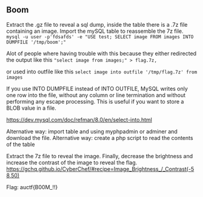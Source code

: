 Boom
--

Extract the .gz file to reveal a sql dump, inside the table there is a .7z file containing an image. Import the mySQL table to reassemble the 7z file.
```mysql -u user -p'fdsafds' -e "USE test; SELECT image FROM images INTO DUMPFILE '/tmp/boom';"```

Alot of people where having trouble with this because they either redirected the output like this 
```"select image from images;" > flag.7z,```

or used into outfile like this
```select image into outfile '/tmp/flag.7z' from images```

If you use INTO DUMPFILE instead of INTO OUTFILE, MySQL writes only one row into the file, without any column or line termination and without performing any escape processing. This is useful if you want to store a BLOB value in a file.

https://dev.mysql.com/doc/refman/8.0/en/select-into.html

Alternative way: import table and using myphpadmin or adminer and download the file. 
Alternative way: create a php script to read the contents of the table

Extract the 7z file to reveal the image. Finally, decrease the brightness and increase the contrast of the image to reveal the flag.
https://gchq.github.io/CyberChef/#recipe=Image_Brightness_/_Contrast(-58,50)

Flag: auctf{B00M_!!}
